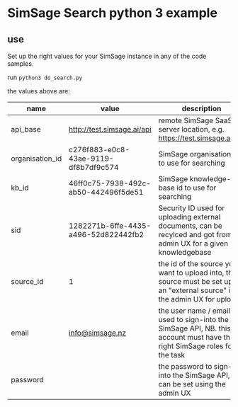 # SimSage Search python 3 example

## use
Set up the right values for your SimSage instance in any of the code samples.

run `python3 do_search.py`

the values above are:

| name              | value                                 | description                                                                                                                 |
|-------------------|---------------------------------------|-----------------------------------------------------------------------------------------------------------------------------|
| api_base          | http://test.simsage.ai/api            | remote SimSage SaaS server location, e.g. https://test.simsage.ai/api                                                       |
| organisation_id   | c276f883-e0c8-43ae-9119-df8b7df9c574  | SimSage organisation ID to use for searching                                                                                |
| kb_id             | 46ff0c75-7938-492c-ab50-442496f5de51  | SimSage knowledge-base id to use for searching                                                                              |
| sid               | 1282271b-6ffe-4435-a496-52d822442fb2  | Security ID used for uploading external documents, can be recylced and got from the admin UX for a given knowledgebase      |
| source_id         | 1                                     | the id of the source you want to upload into, this source must be set up as an "external source" in the admin UX for upload |
| email             | info@simsage.nz                       | the user name / email used to sign-into the SimSage API, NB. this account must have the right SimSage roles for the task    |
| password          | <your-password>                       | the password to sign-into the SimSage API, this can be set using the admin UX                                               |
